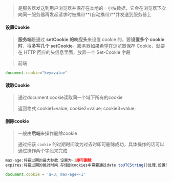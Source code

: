> 是服务器发送到用户浏览器并保存在本地的一小块数据，它会在浏览器下次向同一服务器再发起请求时被携带**(自动携带)**并发送到服务器上

#### 设置Cookie

> **服务端**是通过 **setCookie 的响应头**来设置 cookie 的，要**设置多个 cookie 时**，得**多写几个 setCookie**。服务器如果希望在浏览器保存 Cookie，就要在 HTTP 回应的头信息里面，放置一个 Set-Cookie 字段

> 前端

```js
document.cookie="key=value"
```

#### 读取Cookie

> 通过document.cookie读取同一个域下所有的cookie
>
> 返回格式 cookie1=value; cookie2=value; cookie3=value;

#### 删除cookie

> 一般由**后端**来操作删除cookie
>
> 通过把该 `cookie` 的过期时间改为过去时即可删除成功，具体操作的话可以通过操作两个字段来完成

```js
max-age:将要过期的最大秒数,设置为-1即可删除
expires:将要过期的绝对时间,存储到cookies中需要通过date.toUTCString()处理,设置为过期时间即可删除
```

```js
document.cookie = 'a=3; max-age=-1'
```

